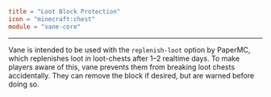 ```toml
title = "Loot Block Protection"
icon = "minecraft:chest"
module = "vane-core"
```
---
Vane is intended to be used with the `replenish-loot` option by PaperMC, which
replenishes loot in loot-chests after 1–2 realtime days. To make players aware of this,
vane prevents them from breaking loot chests accidentally. They can remove the block if desired,
but are warned before doing so.
